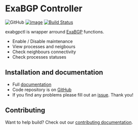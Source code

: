 # ExaBGP Controller
![GitHub](https://img.shields.io/github/license/ahmet2mir/exabgpctl.svg)
[![image](https://img.shields.io/pypi/pyversions/exabgpctl.svg)](https://python.org/pypi/exabgpctl)
[![Build Status](https://travis-ci.org/ahmet2mir/exabgpctl.svg?branch=master)](https://travis-ci.org/ahmet2mir/exabgpctl)

exabgpctl is wrapper arround [ExaBGP](https://github.com/Exa-Networks/exabgp) functions.

* Enable / Disable maintenance
* View processes and neigbours
* Check neighbours connectivity
* Check processes statuses

## Installation and documentation

- Full [documentation](https://exabgpctl.readthedocs.io/en/latest/)
- Code repository is on [GitHub](https://github.com/ahmet2mir/exabgpctl)
- If you find any problems please fill out an [issue](https://github.com/ahmet2mir/exabgpctl/issues/new/choose). Thank you!

## Contributing

Want to help build? Check out our [contributing documentation](https://exabgpctl.readthedocs.io/en/latest/#contributing).
